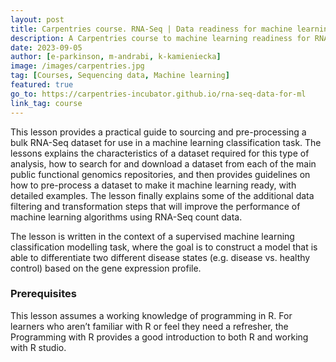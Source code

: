 ```yaml
---
layout: post
title: Carpentries course. RNA-Seq | Data readiness for machine learning applications
description: A Carpentries course to machine learning readiness for RNA-seq data
date: 2023-09-05
author: [e-parkinson, m-andrabi, k-kamieniecka]
image: /images/carpentries.jpg
tag: [Courses, Sequencing data, Machine learning]
featured: true
go_to: https://carpentries-incubator.github.io/rna-seq-data-for-ml
link_tag: course
---
```


This lesson provides a practical guide to sourcing and pre-processing a bulk RNA-Seq dataset for use in a machine learning classification task. The lessons explains the characteristics of a dataset required for this type of analysis, how to search for and download a dataset from each of the main public functional genomics repositories, and then provides guidelines on how to pre-process a dataset to make it machine learning ready, with detailed examples. The lesson finally explains some of the additional data filtering and transformation steps that will improve the performance of machine learning algorithms using RNA-Seq count data.

The lesson is written in the context of a supervised machine learning classification modelling task, where the goal is to construct a model that is able to differentiate two different disease states (e.g. disease vs. healthy control) based on the gene expression profile.

### Prerequisites
This lesson assumes a working knowledge of programming in R. For learners who aren’t familiar with R or feel they need a refresher, the Programming with R provides a good introduction to both R and working with R studio.
